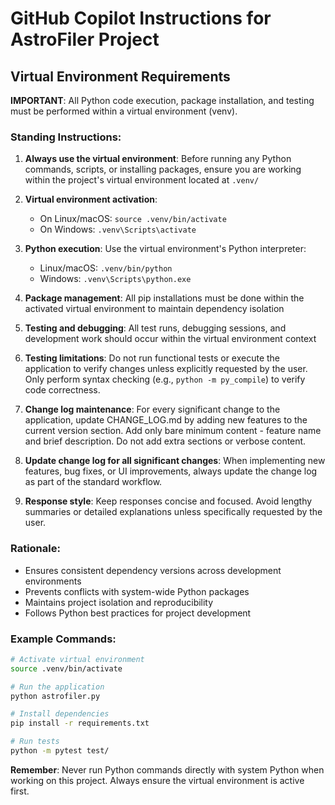 # GitHub Copilot Instructions for AstroFiler Project

## Virtual Environment Requirements

**IMPORTANT**: All Python code execution, package installation, and testing must be performed within a virtual environment (venv).

### Standing Instructions:

1. **Always use the virtual environment**: Before running any Python commands, scripts, or installing packages, ensure you are working within the project's virtual environment located at `.venv/`

2. **Virtual environment activation**: 
   - On Linux/macOS: `source .venv/bin/activate`
   - On Windows: `.venv\Scripts\activate`

3. **Python execution**: Use the virtual environment's Python interpreter:
   - Linux/macOS: `.venv/bin/python`
   - Windows: `.venv\Scripts\python.exe`

4. **Package management**: All pip installations must be done within the activated virtual environment to maintain dependency isolation

5. **Testing and debugging**: All test runs, debugging sessions, and development work should occur within the virtual environment context

6. **Testing limitations**: Do not run functional tests or execute the application to verify changes unless explicitly requested by the user. Only perform syntax checking (e.g., `python -m py_compile`) to verify code correctness.

7. **Change log maintenance**: For every significant change to the application, update CHANGE_LOG.md by adding new features to the current version section. Add only bare minimum content - feature name and brief description. Do not add extra sections or verbose content.

8. **Update change log for all significant changes**: When implementing new features, bug fixes, or UI improvements, always update the change log as part of the standard workflow.

9. **Response style**: Keep responses concise and focused. Avoid lengthy summaries or detailed explanations unless specifically requested by the user.

### Rationale:
- Ensures consistent dependency versions across development environments
- Prevents conflicts with system-wide Python packages
- Maintains project isolation and reproducibility
- Follows Python best practices for project development

### Example Commands:
```bash
# Activate virtual environment
source .venv/bin/activate

# Run the application
python astrofiler.py

# Install dependencies
pip install -r requirements.txt

# Run tests
python -m pytest test/
```

**Remember**: Never run Python commands directly with system Python when working on this project. Always ensure the virtual environment is active first.
